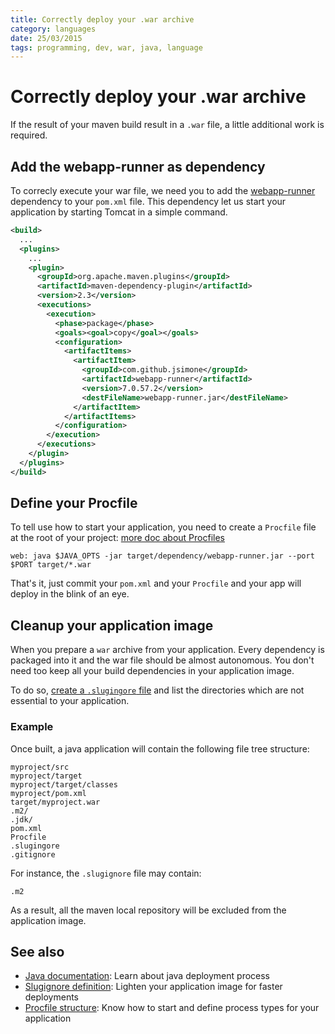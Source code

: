 ```yaml
---
title: Correctly deploy your .war archive
category: languages
date: 25/03/2015
tags: programming, dev, war, java, language
---
```


# Correctly deploy your .war archive

If the result of your maven build result in a `.war` file, a little additional
work is required.

## Add the webapp-runner as dependency

To correcly execute your war file, we need you to add the
[webapp-runner](https://github.com/jsimone/webapp-runner) dependency to your
`pom.xml` file. This dependency let us start your application by starting
Tomcat in a simple command.

```xml
<build>
  ...
  <plugins>
    ...
    <plugin>
      <groupId>org.apache.maven.plugins</groupId>
      <artifactId>maven-dependency-plugin</artifactId>
      <version>2.3</version>
      <executions>
        <execution>
          <phase>package</phase>
          <goals><goal>copy</goal></goals>
          <configuration>
            <artifactItems>
              <artifactItem>
                <groupId>com.github.jsimone</groupId>
                <artifactId>webapp-runner</artifactId>
                <version>7.0.57.2</version>
                <destFileName>webapp-runner.jar</destFileName>
              </artifactItem>
            </artifactItems>
          </configuration>
        </execution>
      </executions>
    </plugin>
  </plugins>
</build>
```

## Define your Procfile

To tell use how to start your application, you need to create a `Procfile` file
at the root of your project: [more doc about Procfiles](/internals/procfile)

```
web: java $JAVA_OPTS -jar target/dependency/webapp-runner.jar --port $PORT target/*.war
```

That's it, just commit your `pom.xml` and your `Procfile` and your app will
deploy in the blink of an eye.

## Cleanup your application image

When you prepare a `war` archive from your application. Every dependency is packaged
into it and the war file should be almost autonomous. You don't need too keep all your
build dependencies in your application image.

To do so, [create a `.slugingore` file](/internals/slugignore) and list the directories
which are not essential to your application.

### Example

Once built, a java application will contain the following file tree structure:

```
myproject/src
myproject/target
myproject/target/classes
myproject/pom.xml
target/myproject.war
.m2/
.jdk/
pom.xml
Procfile
.slugingore
.gitignore
```

For instance, the `.slugignore` file may contain:

```
.m2
```

As a result, all the maven local repository will be excluded from the
application image.

## See also

* [Java documentation](/languages/java.html): Learn about java deployment process
* [Slugignore definition](/internals/slugignore.html): Lighten your application image for faster deployments
* [Procfile structure](/internals/procfile.html): Know how to start and define process types for your application
